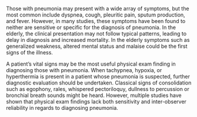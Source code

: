 Those with pneumonia may present with a wide array of symptoms, but the most common include dyspnea, cough, pleuritic pain, sputum production, and fever. However, in many studies, these symptoms have been found to neither are sensitive or specific for the diagnosis of pneumonia. In the elderly, the clinical presentation may not follow typical patterns, leading to delay in diagnosis and increased mortality. In the elderly symptoms such as generalized weakness, altered mental status and malaise could be the first signs of the illness.

A patient’s vital signs may be the most useful physical exam finding in diagnosing those with pneumonia. When tachypnea, hypoxia, or hyperthermia is present in a patient whose pneumonia is suspected, further diagnostic evaluation should be undertaken. Classical signs of consolidation such as egophony, rales, whispered pectoriloquy, dullness to percussion or bronchial breath sounds might be heard. However, multiple studies have shown that physical exam findings lack both sensitivity and inter-observer reliability in regards to diagnosing pneumonia.